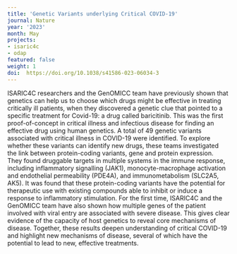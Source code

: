 ```yaml
---
title: 'Genetic Variants underlying Critical COVID-19'
journal: Nature
year: '2023'
month: May
projects:
- isaric4c
- odap
featured: false
weight: 1
doi:  https://doi.org/10.1038/s41586-023-06034-3  
---
```


ISARIC4C researchers and the GenOMICC team have previously shown that genetics can help us to choose which drugs might be effective in treating critically ill patients, when they discovered a genetic clue that pointed to a specific treatment for Covid-19: a drug called baricitinib. This was the first proof-of-concept in critical illness and infectious disease for finding an effective drug using human genetics.
A total of 49 genetic variants associated with critical illness in COVID-19 were identified. To explore whether these variants can identify new drugs, these teams investigated the link between protein-coding variants, gene and protein expression. They found druggable targets in multiple systems in the immune response, including inflammatory signalling (JAK1), monocyte-macrophage activation and endothelial permeability (PDE4A), and immunometabolism (SLC2A5, AK5). It was found that these protein-coding variants have the potential for therapeutic use with existing compounds able to inhibit or induce a response to inflammatory stimulation.
For the first time, ISARIC4C and the GenOMICC team have also shown how multiple genes of the patient involved with viral entry are associated with severe disease. This gives clear evidence of the capacity of host genetics to reveal core mechanisms of disease. Together, these results deepen understanding of critical COVID-19 and highlight new mechanisms of disease, several of which have the potential to lead to new, effective treatments.
